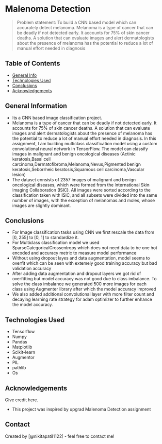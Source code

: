 # Malenoma Detection
> Problem statement: To build a CNN based model which can accurately detect melanoma. Melanoma is a type of cancer that can be deadly if not detected early. It accounts for 75% of skin cancer deaths. A solution that can evaluate images and alert dermatologists about the presence of melanoma has the potential to reduce a lot of manual effort needed in diagnosis


## Table of Contents
* [General Info](#general-information)
* [Technologies Used](#technologies-used)
* [Conclusions](#conclusions)
* [Acknowledgements](#acknowledgements)

<!-- You can include any other section that is pertinent to your problem -->

## General Information
- Its a CNN based image classification project.
- Melanoma is a type of cancer that can be deadly if not detected early. It accounts for 75% of skin cancer deaths. A solution that can evaluate images and alert dermatologists about the presence of melanoma has the potential to reduce a lot of manual effort needed in diagnosis. In this assignment, I am building multiclass classification model using a custom convolutional neural network in TensorFlow. The model can classify images in malignant and benign oncological diseases (Actinic keratosis,Basal cell carcinoma,Dermatofibroma,Melanoma,Nevus,Pigmented benign keratosis,Seborrheic keratosis,Squamous cell carcinoma,Vascular lesion)
- The dataset consists of 2357 images of malignant and benign oncological diseases, which were formed from the International Skin Imaging Collaboration (ISIC). All images were sorted according to the classification taken with ISIC, and all subsets were divided into the same number of images, with the exception of melanomas and moles, whose images are slightly dominant.

<!-- You don't have to answer all the questions - just the ones relevant to your project. -->

## Conclusions
- For Image classification tasks using CNN we first rescale the data from [0, 255] to [0, 1] to standardize it. 
- For Multiclass classification model we used SparseCategoricalCrossentropy which does not need data to be one hot encoded and accuracy metric to measure model performance
- Without using dropout layes and data augmentation, model seems to overfit which can be seen with extemely good training accuracy but bad validation accuracy
- After adding data augmentation and dropout layers we got rid of overfitting but model accuracy was not good due to class imbalance. To solve the class imbalance we generated 500 more images for each class using Augmenter library after which the model accuracy improved
- We also added additional convolutional layer with more filter count and decaying learning rate strategy for adam optimizer to further enhance the model accuracy.

<!-- You don't have to answer all the questions - just the ones relevant to your project. -->


## Technologies Used
- Tensorflow
- Numpy
- Pandas
- Matplotlib
- Scikit-learn
- Augmentor
- PIL
- pathlib
- Os

<!-- As the libraries versions keep on changing, it is recommended to mention the version of library used in this project -->

## Acknowledgements
Give credit here.
- This project was inspired by upgrad Malenoma Detection assignment


## Contact
Created by [@nikitapatil1122] - feel free to contact me!


<!-- Optional -->
<!-- ## License -->
<!-- This project is open source and available under the [... License](). -->

<!-- You don't have to include all sections - just the one's relevant to your project -->